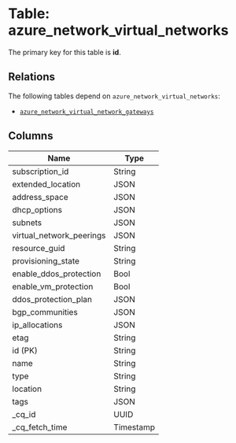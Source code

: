 # Table: azure_network_virtual_networks


The primary key for this table is **id**.

## Relations
The following tables depend on `azure_network_virtual_networks`:
  - [`azure_network_virtual_network_gateways`](azure_network_virtual_network_gateways.md)

## Columns
| Name          | Type          |
| ------------- | ------------- |
|subscription_id|String|
|extended_location|JSON|
|address_space|JSON|
|dhcp_options|JSON|
|subnets|JSON|
|virtual_network_peerings|JSON|
|resource_guid|String|
|provisioning_state|String|
|enable_ddos_protection|Bool|
|enable_vm_protection|Bool|
|ddos_protection_plan|JSON|
|bgp_communities|JSON|
|ip_allocations|JSON|
|etag|String|
|id (PK)|String|
|name|String|
|type|String|
|location|String|
|tags|JSON|
|_cq_id|UUID|
|_cq_fetch_time|Timestamp|